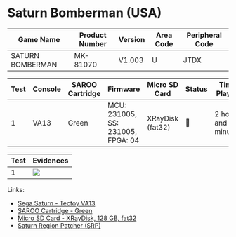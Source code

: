 # Saturn Bomberman (USA)

| Game Name        | Product Number | Version | Area Code | Peripheral Code |
| ---------------- | -------------- | ------- | --------- | --------------- |
| SATURN BOMBERMAN | MK-81070       | V1.003  | U         | JTDX            |

| Test | Console | SAROO Cartridge | Firmware                          | Micro SD Card    | Status | Time Played           |
| ---- | ------- | --------------- | --------------------------------- | ---------------- | ------ | --------------------- |
| 1    | VA13    | Green           | MCU: 231005, SS: 231005, FPGA: 04 | XRayDisk (fat32) | :100:  | 2 hours and 5 minutes |

| Test | Evidences                                                                                        |
| ---- | ------------------------------------------------------------------------------------------------ |
| 1    | [![](https://img.youtube.com/vi/cBzaoX7G9nQ/0.jpg)](https://www.youtube.com/watch?v=cBzaoX7G9nQ) |

Links:

- [Sega Saturn - Tectoy VA13](../../../Info/Consoles/VA13/README.md)
- [SAROO Cartridge - Green](../../../Info/Cartridges/RetroGameParadiseStore/1.32F/README.md)
- [Micro SD Card - XRayDisk, 128 GB, fat32](../../../Info/SdCards/XRayDisk/128GB/fat32/README.md)
- [Saturn Region Patcher (SRP)](https://segaxtreme.net/resources/saturn-region-patcher.81/download)
